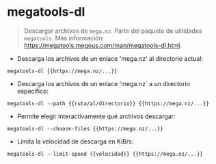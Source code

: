 # megatools-dl

> Descargar archivos de `mega.nz`.
> Parte del paquete de utilidades `megatools`.
> Más información: <https://megatools.megous.com/man/megatools-dl.html>.

- Descarga los archivos de un enlace 'mega.nz' al directorio actual:

`megatools-dl {{https://mega.nz/...}}`

- Descarga los archivos de un enlace 'mega.nz` a un directorio específico:

`megatools-dl --path {{ruta/al/directorio}} {{https://mega.nz/...}}`

- Permite elegir interactivamente qué archivos descargar:

`megatools-dl --choose-files {{https://mega.nz/...}}`

- Limita la velocidad de descarga en KiB/s:

`megatools-dl --limit-speed {{velocidad}} {{https://mega.nz/...}}`
